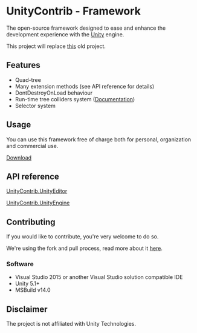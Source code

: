 # UnityContrib  - Framework
The open-source framework designed to ease and enhance the development experience with the [Unity](https://unity3d.com) engine.

This project will replace [this](https://github.com/robintheilade/unityframework) old project.

## Features

* Quad-tree
* Many extension methods (see API reference for details)
* DontDestroyOnLoad behaviour
* Run-time tree colliders system ([Documentation](https://github.com/UnityContrib/framework/wiki/Runtime-Tree-Colliders))
* Selector system

## Usage

You can use this framework free of charge both for personal, organization and commercial use.

[Download](https://github.com/UnityContrib/framework/releases/latest)

## API reference

[UnityContrib.UnityEditor](https://github.com/UnityContrib/framework/blob/master/Code/Documentation/UnityContrib.UnityEditor.md)

[UnityContrib.UnityEngine](https://github.com/UnityContrib/framework/blob/master/Code/Documentation/UnityContrib.UnityEngine.md)

## Contributing

If you would like to contribute, you're very welcome to do so.

We're using the fork and pull process, read more about it [here](https://help.github.com/articles/using-pull-requests/).

### Software

* Visual Studio 2015 or another Visual Studio solution compatible IDE
* Unity 5.1+
* MSBuild v14.0

## Disclaimer

The project is not affiliated with Unity Technologies.

